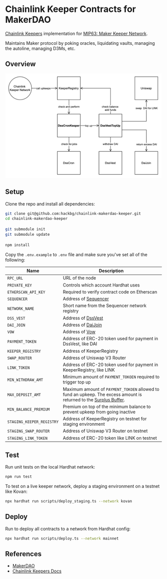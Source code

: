 # Chainlink Keeper Contracts for MakerDAO

[Chainlink Keepers](https://docs.chain.link/docs/chainlink-keepers/introduction) implementation for [MIP63: Maker Keeper Network](https://forum.makerdao.com/t/mip63-maker-keeper-network/12091).

Maintains Maker protocol by poking oracles, liquidating vaults, managing the autoline, managing D3Ms, etc.

## Overview

![Architecture](/docs/overview.png)

## Setup

Clone the repo and install all dependencies:

```bash
git clone git@github.com:hackbg/chainlink-makerdao-keeper.git
cd chainlink-makerdao-keeper

git submodule init
git submodule update

npm install
```

Copy the `.env.example` to `.env` file and make sure you've set all of the following:

| Name                      | Description                                                                                                                                                                                        |
| ------------------------- | -------------------------------------------------------------------------------------------------------------------------------------------------------------------------------------------------- |
| `RPC_URL`                 | URL of the node                                                                                                                                                                                    |
| `PRIVATE_KEY`             | Controls which account Hardhat uses                                                                                                                                                                |
| `ETHERSCAN_API_KEY`       | Required to verify contract code on Etherscan                                                                                                                                                      |
| `SEQUENCER`               | Address of [Sequencer](https://github.com/makerdao/dss-cron/)                                                                                                                                      |
| `NETWORK_NAME`            | Short name from the Sequencer network registry                                                                                                                                                     |
| `DSS_VEST`                | Address of [DssVest](https://github.com/makerdao/dss-vest)                                                                                                                                         |
| `DAI_JOIN`                | Address of [DaiJoin](https://docs.makerdao.com/smart-contract-modules/collateral-module/join-detailed-documentation#3-key-mechanisms-and-concepts)                                                 |
| `VOW`                     | Address of [Vow](https://docs.makerdao.com/smart-contract-modules/system-stabilizer-module/vow-detailed-documentation)                                                                             |
| `PAYMENT_TOKEN`           | Address of ERC-20 token used for payment in DssVest, like DAI                                                                                                                                      |
| `KEEPER_REGISTRY`         | Address of KeeperRegistry                                                                                                                                                                          |
| `SWAP_ROUTER`             | Address of Uniswap V3 Router                                                                                                                                                                       |
| `LINK_TOKEN`              | Address of ERC-20 token used for payment in KeeperRegistry, like LINK                                                                                                                              |
| `MIN_WITHDRAW_AMT`        | Minimum amount of `PAYMENT_TOKOEN` required to trigger top up                                                                                                                                      |
| `MAX_DEPOSIT_AMT`         | Maximum amount of `PAYMENT_TOKOEN` allowed to fund an upkeep. The excess amount is returned to the [Surplus Buffer](https://manual.makerdao.com/parameter-index/core/param-system-surplus-buffer). |
| `MIN_BALANCE_PREMIUM`     | Premium on top of the minimum balance to prevent upkeep from going inactive                                                                                                                        |
| `STAGING_KEEPER_REGISTRY` | Address of KeeperRegistry on testnet for staging environment                                                                                                                                       |
| `STAGING_SWAP_ROUTER`     | Address of Uniswap V3 Router on testnet                                                                                                                                                            |
| `STAGING_LINK_TOKEN`      | Address of ERC-20 token like LINK on testnet                                                                                                                                                       |

## Test

Run unit tests on the local Hardhat network:

```bash
npm run test
```

To test on a live keeper network, deploy a staging environment on a testnet like Kovan:

```bash
npx hardhat run scripts/deploy_staging.ts --network kovan
```

## Deploy

Run to deploy all contracts to a network from Hardhat config:

```bash
npx hardhat run scripts/deploy.ts --network mainnet
```

## References

- [MakerDAO](https://makerdao.com/en/)
- [Chainlink Keepers Docs](https://docs.chain.link/docs/chainlink-keepers/introduction/)
